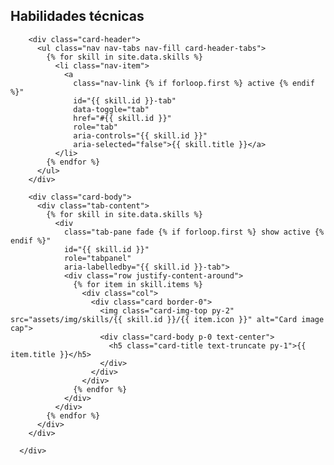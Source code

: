 <div class="row align-items-center" id="skills">

  <div class="col py-3 text-center">
    <h2 class="py-2">Habilidades técnicas</h2>
      <div class="card text-center">

        <div class="card-header">
          <ul class="nav nav-tabs nav-fill card-header-tabs">
            {% for skill in site.data.skills %}
              <li class="nav-item">
                <a
                  class="nav-link {% if forloop.first %} active {% endif %}"
                  id="{{ skill.id }}-tab"
                  data-toggle="tab"
                  href="#{{ skill.id }}"
                  role="tab"
                  aria-controls="{{ skill.id }}"
                  aria-selected="false">{{ skill.title }}</a>
              </li>
            {% endfor %}
          </ul>
        </div>

        <div class="card-body">
          <div class="tab-content">
            {% for skill in site.data.skills %}
              <div
                class="tab-pane fade {% if forloop.first %} show active {% endif %}"
                id="{{ skill.id }}"
                role="tabpanel"
                aria-labelledby="{{ skill.id }}-tab">
                <div class="row justify-content-around">
                  {% for item in skill.items %}
                    <div class="col">
                      <div class="card border-0">
                        <img class="card-img-top py-2" src="assets/img/skills/{{ skill.id }}/{{ item.icon }}" alt="Card image cap">
                        <div class="card-body p-0 text-center">
                          <h5 class="card-title text-truncate py-1">{{ item.title }}</h5>
                        </div>
                      </div>
                    </div>
                  {% endfor %}
                </div>
              </div>
            {% endfor %}
          </div>
        </div>

      </div>
  </div>
</div>
